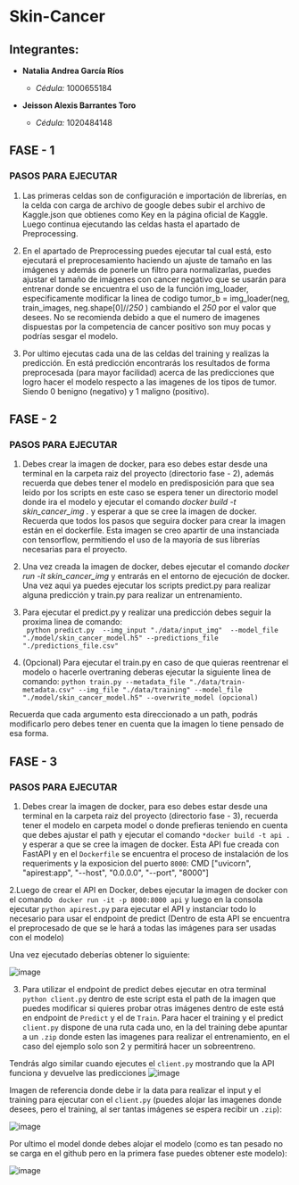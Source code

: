# Skin-Cancer

## Integrantes:

- **Natalia Andrea García Ríos**
  - *Cédula:* 1000655184

- **Jeisson Alexis Barrantes Toro**
  - *Cédula:* 1020484148

## FASE - 1
### PASOS PARA EJECUTAR

1. Las primeras celdas son de configuración e importación de librerías, en la celda con carga de archivo de google debes subir el archivo de Kaggle.json que obtienes como Key en la página oficial de Kaggle. Luego continua ejecutando las celdas hasta el apartado de Preprocessing.

2. En el apartado de Preprocessing puedes ejecutar tal cual está, esto ejecutará el preprocesamiento haciendo un ajuste de tamaño en las imágenes y además de ponerle un filtro para normalizarlas, puedes ajustar el tamaño de imágenes con cancer negativo que se usarán para entrenar donde se encuentra el uso de la función img_loader, especificamente modificar la linea de codigo tumor_b = img_loader(neg, train_images, neg.shape[0]//*250* ) cambiando el *250* por el valor que desees. No se recomienda debido a que el numero de imagenes dispuestas por la competencia de cancer positivo son muy pocas y podrías sesgar el modelo.

3. Por ultimo ejecutas cada una de las celdas del training y realizas la predicción. En está predicción encontrarás los resultados de forma preprocesada (para mayor facilidad) acerca de las predicciones que logro hacer el modelo respecto a las imagenes de los tipos de tumor. Siendo 0 benigno (negativo) y 1 maligno (positivo).

## FASE - 2
### PASOS PARA EJECUTAR

1. Debes crear la imagen de docker, para eso debes estar desde una terminal en la carpeta raiz del proyecto (directorio fase - 2), además recuerda que debes tener el modelo en predisposición para que sea leido por los scripts en este caso se espera tener un directorio model donde ira el modelo y ejecutar el comando *docker build -t skin_cancer_img .* y esperar a que se cree la imagen de docker. Recuerda que todos los pasos que seguira docker para crear la imagen están en el dockerfile. Esta imagen se creo apartir de una instanciada con tensorflow, permitiendo el uso de la mayoría de sus librerías necesarias para el proyecto.
   
2. Una vez creada la imagen de docker, debes ejecutar el comando *docker run -it skin_cancer_img* y entrarás en el entorno de ejecución de docker. Una vez aqui ya puedes ejecutar los scripts predict.py para realizar alguna predicción y train.py para realizar un entrenamiento.
   
4. Para ejecutar el predict.py y realizar una predicción debes seguir la proxima linea de comando:  
``  python predict.py  --img_input "./data/input_img"  --model_file "./model/skin_cancer_model.h5" --predictions_file "./predictions_file.csv" ``

5. (Opcional) Para ejecutar el train.py en caso de que quieras reentrenar el modelo o hacerle overtraning deberas ejecutar la siguiente linea de comando:
   ``python train.py --metadata_file "./data/train-metadata.csv" --img_file "./data/training" --model_file "./model/skin_cancer_model.h5" --overwrite_model (opcional)``

   
Recuerda que cada argumento esta direccionado a un path, podrás modificarlo pero debes tener en cuenta que la imagen lo tiene pensado de esa forma.

## FASE - 3
### PASOS PARA EJECUTAR


1. Debes crear la imagen de docker, para eso debes estar desde una terminal en la carpeta raiz del proyecto (directorio fase - 3), recuerda tener el modelo en carpeta model o donde prefieras teniendo en cuenta que debes ajustar el path y ejecutar el comando ``*docker build -t api .``  y esperar a que se cree la imagen de docker. Esta API fue creada con FastAPI y en el ``Dockerfile`` se encuentra el proceso de instalación de los requeriments y la exposicion del puerto ``8000``: CMD ["uvicorn", "apirest:app", "--host", "0.0.0.0", "--port", "8000"]

2.Luego de crear el API en Docker, debes ejecutar la imagen de docker con el comando `` docker run -it -p 8000:8000 api`` y luego en la consola ejecutar ``python apirest.py`` para ejecutar el API y instanciar todo lo necesario para usar el endpoint de predict (Dentro de esta API se encuentra el preprocesado de que se le hará a todas las imágenes para ser usadas con el modelo) 

Una vez ejecutado deberías obtener lo siguiente:

![image](https://github.com/user-attachments/assets/c654af48-f340-4cb9-94c0-3d2fd533cf6f)


3. Para utilizar el endpoint de predict debes ejecutar en otra terminal ``python client.py`` dentro de este script esta el path de la imagen que puedes modificar si quieres probar otras imágenes dentro de este está en endpoint de ``Predict`` y el de ``Train``. Para hacer el training y el predict ``client.py`` dispone de una ruta cada uno, en la del training debe apuntar a un ``.zip`` donde esten las imagenes para realizar el entrenamiento, en el caso del ejemplo solo son 2 y permitirá hacer un sobreentreno.

Tendrás algo similar cuando ejecutes el ``client.py`` mostrando que la API funciona y devuelve las predicciones 
![image](https://github.com/user-attachments/assets/3f0a2d6b-b522-4254-8d17-f5dfbb50f710)


Imagen de referencia donde debe ir la data para realizar el input y el training para ejecutar con el ``client.py`` (puedes alojar las imagenes donde desees, pero el training, al ser tantas imágenes se espera recibir un ``.zip``):

![image](https://github.com/user-attachments/assets/3694de4b-4f92-4748-94b3-57510a24a18b)

Por ultimo el model donde debes alojar el modelo (como es tan pesado no se carga en el github pero en la primera fase puedes obtener este modelo):

![image](https://github.com/user-attachments/assets/10bd484d-4871-4573-b340-64ca8c7d4b89)




